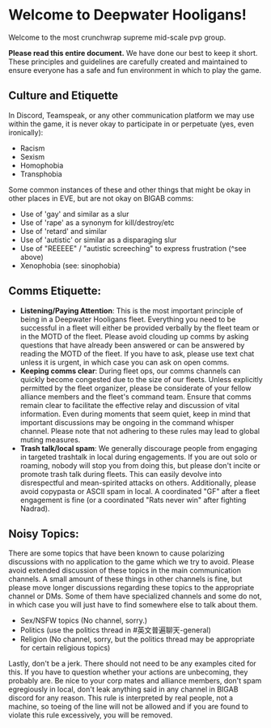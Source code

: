# Welcome to Deepwater Hooligans!

Welcome to the most crunchwrap supreme mid-scale pvp group.

**Please read this entire document.**  We have done our best to keep it short. These principles and guidelines are carefully created and maintained to ensure everyone has a safe and fun environment in which to play the game.

## Culture and Etiquette
In Discord, Teamspeak, or any other communication platform we may use within the game, it is never okay to participate in or perpetuate (yes, even ironically):
* Racism
* Sexism
* Homophobia
* Transphobia

Some common instances of these and other things that might be okay in other places in EVE, but are not okay on BIGAB comms:
* Use of 'gay' and similar as a slur 
* Use of 'rape' as a synonym for kill/destroy/etc
* Use of 'retard' and similar
* Use of 'autistic' or similar as a disparaging slur
* Use of "REEEEE" / "autistic screeching" to express frustration (^see above)
* Xenophobia (see: sinophobia)

## Comms Etiquette:
* **Listening/Paying Attention**: This is the most important principle of being in a Deepwater Hooligans fleet. Everything you need to be successful in a fleet will either be provided verbally by the fleet team or in the MOTD of the fleet. Please avoid clouding up comms by asking questions that have already been answered or can be answered by reading the MOTD of the fleet. If you have to ask, please use text chat unless it is urgent, in which case you can ask on open comms. 
* **Keeping comms clear**: During fleet ops, our comms channels can quickly become congested due to the size of our fleets. Unless explicitly permitted by the fleet organizer, please be considerate of your fellow alliance members and the fleet's command team. Ensure that comms remain clear to facilitate the effective relay and discussion of vital information. Even during moments that seem quiet, keep in mind that important discussions may be ongoing in the command whisper channel. Please note that not adhering to these rules may lead to global muting measures.
* **Trash talk/local spam**: We generally discourage people from engaging in targeted trashtalk in local during engagements. If you are out solo or roaming, nobody will stop you from doing this, but please don't incite or promote trash talk during fleets. This can easily devolve into disrespectful and mean-spirited attacks on others. Additionally, please avoid copypasta or ASCII spam in local. A coordinated "GF" after a fleet engagement is fine (or a coordinated "Rats never win" after fighting Nadrad). 

## Noisy Topics:
There are some topics that have been known to cause polarizing discussions with no application to the game which we try to avoid. Please avoid extended discussion of these topics in the main communication channels. A small amount of these things in other channels is fine, but please move longer discussions regarding these topics to the appropriate channel or DMs. Some of them have specialized channels and some do not, in which case you will just have to find somewhere else to talk about them.
* Sex/NSFW topics (No channel, sorry.)
* Politics (use the politics thread in #英文普遍聊天-general)
* Religion (No channel, sorry, but the politics thread may be appropriate for certain religious topics)


Lastly, don't be a jerk. There should not need to be any examples cited for this. If you have to question whether your actions are unbecoming, they probably are. Be nice to your corp mates and alliance members, don't spam egregiously in local, don't leak anything said in any channel in BIGAB discord for any reason. This rule is interpreted by real people, not a machine, so toeing of the line will not be allowed and if you are found to violate this rule excessively, you will be removed.
